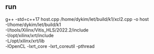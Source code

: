 ## run
g++ -std=c++17 host.cpp /home/dykim/let/build/k1/xcl2.cpp -o host \
-I/home/dykim/let/build/k1 \
-I/tools/Xilinx/Vitis_HLS/2022.2/include \
-I/opt/xilinx/xrt/include \
-L/opt/xilinx/xrt/lib \
-lOpenCL -lxrt_core -lxrt_coreutil -pthread
